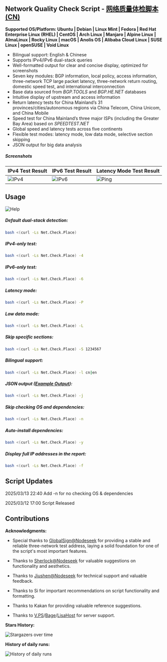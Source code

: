 ## Network Quality Check Script  -  [网络质量体检脚本 (CN)](https://github.com/xykt/NetQuality)

**Supported OS/Platform: Ubuntu | Debian | Linux Mint | Fedora | Red Hat Enterprise Linux (RHEL) | CentOS | Arch Linux | Manjaro | Alpine Linux | AlmaLinux | Rocky Linux | macOS | Anolis OS | Alibaba Cloud Linux | SUSE Linux | openSUSE | Void Linux**

- Bilingual support: English & Chinese
- Supports IPv4/IPv6 dual-stack queries
- Well-formatted output for clear and concise display, optimized for screenshots
- Seven key modules: BGP information, local policy, access information, three-network TCP large packet latency, three-network return routing, domestic speed test, and international interconnection
- Base data sourced from *BGP.TOOLS* and *BGP.HE.NET* databases
- Intuitive display of upstream and access information
- Return latency tests for China Mainland’s 31 provinces/cities/autonomous regions via China Telecom, China Unicom, and China Mobile
- Speed test for China Mainland’s three major ISPs (including the Greater Bay Area) based on *SPEEDTEST.NET*
- Global speed and latency tests across five continents
- Flexible test modes: latency mode, low data mode, selective section skipping
- JSON output for big data analysis

##### Screenshots

| IPv4 Test Result | IPv6 Test Result | Latency Mode Test Result |
| ---------------- | ---------------- | ------------------------ |
|![IPv4](https://github.com/xykt/NetQuality/raw/refs/heads/main/res/v4_en.png)|![IPv6](https://github.com/xykt/NetQuality/raw/refs/heads/main/res/v6_en.png)|![Ping](https://github.com/xykt/NetQuality/raw/refs/heads/main/res/ping_en.png)|

## Usage

![Help](https://github.com/xykt/NetQuality/raw/refs/heads/main/res/help.png)

##### Default dual-stack detection:

```bash
bash <(curl -Ls Net.Check.Place)
```

##### IPv4-only test:

```bash
bash <(curl -Ls Net.Check.Place) -4
```

##### IPv6-only test:

```bash
bash <(curl -Ls Net.Check.Place) -6
```

##### Latency mode:

```bash
bash <(curl -Ls Net.Check.Place) -P
```

##### Low data mode:

```bash
bash <(curl -Ls Net.Check.Place) -L
```

##### Skip specific sections:

```bash
bash <(curl -Ls Net.Check.Place) -S 1234567
```

##### Bilingual support:

```bash
bash <(curl -Ls Net.Check.Place) -l cn|en
```

##### JSON output ([Example Output](https://github.com/xykt/NetQuality/blob/main/res/output.json)):

```bash
bash <(curl -Ls Net.Check.Place) -j
```

##### Skip checking OS and dependencies:

```bash
bash <(curl -Ls Net.Check.Place) -n
```

##### Auto-install dependencies:

```bash
bash <(curl -Ls Net.Check.Place) -y
```

##### Display full IP addresses in the report:

```bash
bash <(curl -Ls Net.Check.Place) -f
```

## Script Updates

2025/03/13 22:40 Add -n for no checking OS & dependencies

2025/03/12 17:00 Script Released

## Contributions

**Acknowledgments:**

- Special thanks to [GlobalSign@Nodeseek](https://www.nodeseek.com/space/5813#/general) for providing a stable and reliable three-network test address, laying a solid foundation for one of the script's most important features.

- Thanks to [Sherlock@Nodeseek](https://www.nodeseek.com/space/13352#/general) for valuable suggestions on functionality and aesthetics.

- Thanks to [Jiushen@Nodeseek](https://www.nodeseek.com/space/9#/general) for technical support and valuable feedback.

- Thanks to Si for important recommendations on script functionality and formatting.

- Thanks to Kakan for providing valuable reference suggestions.

- Thanks to [V.PS](https://v.ps/)/[Bage](https://www.bagevm.com/)/[LisaHost](https://lisahost.com/) for server support.


**Stars History:**

![Stargazers over time](https://starchart.cc/xykt/NetQuality.svg?background=%23FFFFFF&axis=%23333333&line=%2377ff77)

**History of daily runs:**

![History of daily runs](https://hits.seeyoufarm.com/api/count/graph/dailyhits.svg?url=https://net.check.place&date=20241109)
